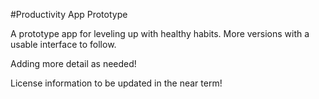 #Productivity App Prototype

A prototype app for leveling up with healthy habits. More versions with a usable interface to follow.

Adding more detail as needed!

License information to be updated in the near term!
